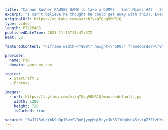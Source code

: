 ```yaml
---
title: "Cannon Rusher PAUSES GAME to take a DUMP? | Salt Mines #47 - StarCraft 2"
excerpt: "I can't believe he thought he could get away with this!. Everyone has encountered a salty or BM opponent on the StarCraft ladder before. Send in your funniest, saltiest replays to RateMyStarCraft@gmail.com with “Salt Mines” in the title + in the body of the email add your IGN & Rank & Why you think your"
originalUrl: https://youtube.com/watch?v=qTQqq90KR1Q
type: video
length: PT22M48S
publishedDateTime: 2023-11-13T11:47:37Z
heat: 53

featuredContent: "<iframe width=\"800\" height=\"500\" frameborder=\"0\" src=\"https://www.youtube.com/embed/qTQqq90KR1Q\" allow=\"accelerometer; autoplay; encrypted-media; gyroscope; picture-in-picture\" allowfullscreen></iframe>"

provider:
  name: PiG
  domain: youtube.com

topics:
  - StarCraft 2
  - Protoss

images:
  - url: https://i.ytimg.com/vi/qTQqq90KR1Q/maxresdefault.jpg
    width: 1280
    height: 720
    isCached: true

secured: "BwJIl3vL/YbK9hDpfRvmSVBnGjyepMqLMcycJkS81YNg6vb4S+sipZ3ZfzHXxAQNrov9DaTTTszBDcFTrqW8tFapImHoZh0291Lpj5wAOo0fJrMl/HZqAci0N8UX21KiAZttu6lbzlM7KYQVAhnQZSvPq6bJGh+d6/11YWC5xVmTppBLbpm7bxWGuIQCPnYieR4HeJYqrAmtENkla6t16h7+63qJJW49eV9b/dlnbRGzZqv4Ra/RlMWX+CqRyjVeKXwImrWQFdF1sTwlD/m9iUALxWtIPKrprWtuVvd+/g3lP/SRp9hBYBq6eBlHVvro1yibLEfxyGVltpDTyWwvXbVCZxPjj3GiRxhR1WySymFGLGvlGoZ9Uec3mikGUoGd0GK5ajZ4dAYxVfrKKP7GdIKUhK2OR+iAxW784qfbed0=;JaCGTIAfA+cMcPLVYaHTgQ=="
---
```


